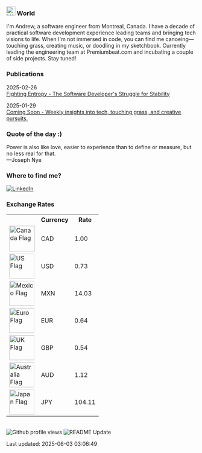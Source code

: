 <h3>
	<img
		src="https://raw.githubusercontent.com/Tarikul-Islam-Anik/Telegram-Animated-Emojis/main/People/Waving%20Hand.webp"
		alt="Waving Hand"
		width="24"
		height="24"
	/>
	World
</h3>
<p>I'm Andrew, a software engineer from Montreal, Canada. I have a decade of practical software development experience leading teams and bringing tech visions to life. When I'm not immersed in code, you can find me canoeing—touching grass, creating music, or doodling in my sketchbook. 
Currently leading the engineering team at Premiumbeat.com and incubating a couple of side projects. Stay tuned!</p>
<h3>Publications</h3>

2025-02-26 <br />
<a href="https://www.apl.directory/blog/fighting-entropy" target="_blank"> Fighting Entropy - The Software Developer's Struggle for Stability</a>

2025-01-29 <br />
<a href="https://www.apl.directory/blog/coming-soon" target="_blank"> Coming Soon - Weekly insights into tech, touching grass, and creative pursuits.</a>

<h3>Quote of the day :)</h3>
<text
	>Power is also like love, easier to experience than to define or measure, but no less real for that.<br />
	—Joseph Nye</text
>
<h3>Where to find me?</h3>
<p>
	<a href="https://linkedin.com/in/andrewperks" target="_blank"
		><img
			alt="LinkedIn"
			src="https://img.shields.io/badge/linkedin-%230077B5.svg?style=for-the-badge&logo=linkedin&logoColor=white"
	/></a>
</p>
<h3>Exchange Rates</h3>
<table>
	<tr>
		<th></th>
		<th>Currency</th>
		<th>Rate</th>
		<!-- <th>YTD % Change </th> -->
	</tr>
	<tr>
		<td>
			<img
				alt="Canada Flag"
				width="68"
				src="https://upload.wikimedia.org/wikipedia/commons/thumb/d/d9/Flag_of_Canada_%28Pantone%29.svg/2880px-Flag_of_Canada_%28Pantone%29.svg.png"
			/>
		</td>
		<td>CAD</td>
		<td>1.00</td>
	</tr>
	<tr>
		<td>
			<img
				alt="US Flag"
				width="66"
				src="https://upload.wikimedia.org/wikipedia/en/thumb/a/a4/Flag_of_the_United_States.svg/1600px-Flag_of_the_United_States.svg.png?20151118161041"
			/>
		</td>
		<td>USD</td>
		<td>0.73</td>
	</tr>
	<tr>
		<td>
			<img
				alt="Mexico Flag"
				width="66"
				src="https://upload.wikimedia.org/wikipedia/commons/thumb/f/fc/Flag_of_Mexico.svg/2560px-Flag_of_Mexico.svg.png"
			/>
		</td>
		<td>MXN</td>
		<td>14.03</td>
	</tr>
	<tr>
		<td>
			<img
				alt="Euro Flag"
				width="66"
				src="https://upload.wikimedia.org/wikipedia/commons/thumb/b/b7/Flag_of_Europe.svg/2560px-Flag_of_Europe.svg.png"
			/>
		</td>
		<td>EUR</td>
		<td>0.64</td>
	</tr>
	<tr>
		<td>
			<img
				alt="UK Flag"
				width="66"
				src="https://upload.wikimedia.org/wikipedia/en/thumb/a/ae/Flag_of_the_United_Kingdom.svg/1920px-Flag_of_the_United_Kingdom.svg.png"
			/>
		</td>
		<td>GBP</td>
		<td>0.54</td>
	</tr>
	<tr>
		<td>
			<img
				alt="Australia Flag"
				width="66"
				src="https://upload.wikimedia.org/wikipedia/commons/thumb/8/88/Flag_of_Australia_%28converted%29.svg/2560px-Flag_of_Australia_%28converted%29.svg.png"
			/>
		</td>
		<td>AUD</td>
		<td>1.12</td>
	</tr>
	<tr>
		<td>
			<img
				alt="Japan Flag"
				width="66"
				src="https://upload.wikimedia.org/wikipedia/en/thumb/9/9e/Flag_of_Japan.svg/1920px-Flag_of_Japan.svg.png"
			/>
		</td>
		<td>JPY</td>
		<td>104.11</td>
	</tr>
</table>
<br />
<img
	alt="Github profile views"
	src="https://pageview.vercel.app/?github_user=apl9000"
/>
<img
	alt="README Update"
	src="https://github.com/apl9000/apl9000/actions/workflows/readme_update.yaml/badge.svg"
/>
<p>Last updated: 2025-06-03 03:06:49</p>
